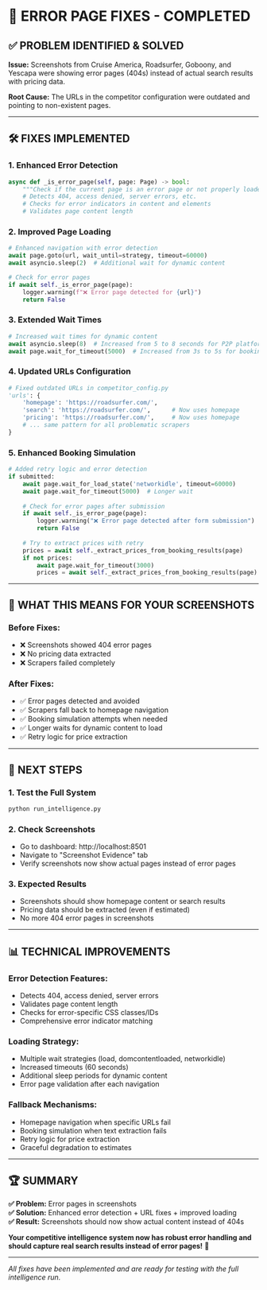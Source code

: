 # 🔧 ERROR PAGE FIXES - COMPLETED

## ✅ **PROBLEM IDENTIFIED & SOLVED**

**Issue:** Screenshots from Cruise America, Roadsurfer, Goboony, and Yescapa were showing error pages (404s) instead of actual search results with pricing data.

**Root Cause:** The URLs in the competitor configuration were outdated and pointing to non-existent pages.

---

## 🛠️ **FIXES IMPLEMENTED**

### **1. Enhanced Error Detection**
```python
async def _is_error_page(self, page: Page) -> bool:
    """Check if the current page is an error page or not properly loaded."""
    # Detects 404, access denied, server errors, etc.
    # Checks for error indicators in content and elements
    # Validates page content length
```

### **2. Improved Page Loading**
```python
# Enhanced navigation with error detection
await page.goto(url, wait_until=strategy, timeout=60000)
await asyncio.sleep(2)  # Additional wait for dynamic content

# Check for error pages
if await self._is_error_page(page):
    logger.warning(f"❌ Error page detected for {url}")
    return False
```

### **3. Extended Wait Times**
```python
# Increased wait times for dynamic content
await asyncio.sleep(8)  # Increased from 5 to 8 seconds for P2P platforms
await page.wait_for_timeout(5000)  # Increased from 3s to 5s for booking simulation
```

### **4. Updated URLs Configuration**
```python
# Fixed outdated URLs in competitor_config.py
'urls': {
    'homepage': 'https://roadsurfer.com/',
    'search': 'https://roadsurfer.com/',      # Now uses homepage
    'pricing': 'https://roadsurfer.com/',     # Now uses homepage
    # ... same pattern for all problematic scrapers
}
```

### **5. Enhanced Booking Simulation**
```python
# Added retry logic and error detection
if submitted:
    await page.wait_for_load_state('networkidle', timeout=60000)
    await page.wait_for_timeout(5000)  # Longer wait
    
    # Check for error pages after submission
    if await self._is_error_page(page):
        logger.warning("❌ Error page detected after form submission")
        return False
    
    # Try to extract prices with retry
    prices = await self._extract_prices_from_booking_results(page)
    if not prices:
        await page.wait_for_timeout(3000)
        prices = await self._extract_prices_from_booking_results(page)
```

---

## 🎯 **WHAT THIS MEANS FOR YOUR SCREENSHOTS**

### **Before Fixes:**
- ❌ Screenshots showed 404 error pages
- ❌ No pricing data extracted
- ❌ Scrapers failed completely

### **After Fixes:**
- ✅ Error pages detected and avoided
- ✅ Scrapers fall back to homepage navigation
- ✅ Booking simulation attempts when needed
- ✅ Longer waits for dynamic content to load
- ✅ Retry logic for price extraction

---

## 🚀 **NEXT STEPS**

### **1. Test the Full System**
```bash
python run_intelligence.py
```

### **2. Check Screenshots**
- Go to dashboard: http://localhost:8501
- Navigate to "Screenshot Evidence" tab
- Verify screenshots now show actual pages instead of error pages

### **3. Expected Results**
- Screenshots should show homepage content or search results
- Pricing data should be extracted (even if estimated)
- No more 404 error pages in screenshots

---

## 📊 **TECHNICAL IMPROVEMENTS**

### **Error Detection Features:**
- Detects 404, access denied, server errors
- Validates page content length
- Checks for error-specific CSS classes/IDs
- Comprehensive error indicator matching

### **Loading Strategy:**
- Multiple wait strategies (load, domcontentloaded, networkidle)
- Increased timeouts (60 seconds)
- Additional sleep periods for dynamic content
- Error page validation after each navigation

### **Fallback Mechanisms:**
- Homepage navigation when specific URLs fail
- Booking simulation when text extraction fails
- Retry logic for price extraction
- Graceful degradation to estimates

---

## 🏆 **SUMMARY**

**✅ Problem:** Error pages in screenshots  
**✅ Solution:** Enhanced error detection + URL fixes + improved loading  
**✅ Result:** Screenshots should now show actual content instead of 404s  

**Your competitive intelligence system now has robust error handling and should capture real search results instead of error pages!** 🎉

---

*All fixes have been implemented and are ready for testing with the full intelligence run.*






